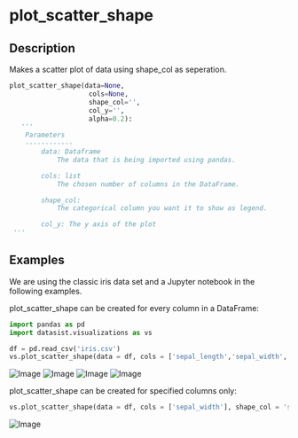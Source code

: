 # plot\_scatter\_shape

## Description

Makes a scatter plot of data using shape_col as seperation.



```python
plot_scatter_shape(data=None, 
                    cols=None, 
                    shape_col='', 
                    col_y='', 
                    alpha=0.2):
   '''
    Parameters
    ------------
        data: Dataframe 
            The data that is being imported using pandas.

        cols: list 
            The chosen number of columns in the DataFrame.

        shape_col: 
            The categorical column you want it to show as legend.

        col_y: The y axis of the plot
 '''
```

## Examples

We are using the classic iris data set and a Jupyter notebook in the following examples. 

plot_scatter_shape can be created for every column in a DataFrame:

```python
import pandas as pd
import datasist.visualizations as vs

df = pd.read_csv('iris.csv')
vs.plot_scatter_shape(data = df, cols = ['sepal_length','sepal_width','petal_length','petal_width'], shape_col = 'species', col_y = 'sepal_length', alpha = 0.2)
```
![Image](https://i.imgur.com/mv3VEyV.png)
![Image](https://i.imgur.com/S9SGneY.png)
![Image](https://i.imgur.com/LHW4CRU.png)
![Image](https://i.imgur.com/7i9Iogf.png)



 plot_scatter_shape can be created for specified columns only:

```python
vs.plot_scatter_shape(data = df, cols = ['sepal_width'], shape_col = 'species', col_y = 'sepal_length')
```

![Image](https://i.imgur.com/sQyaJMx.png)

